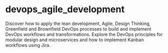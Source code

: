 # devops_agile_development
Discover how to apply the lean development, Agile, Design Thinking, Greenfield and Brownfield DevOps processes to build and implement DevOps workflows and transformations. Explore the DevOps principles for modular design and microservices and how to implement Kanban workflows using Jira.
